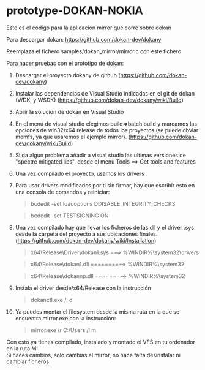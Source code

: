 # prototype-DOKAN-NOKIA
Este es el código para la aplicación mirror que corre sobre dokan

Para descargar dokan: https://github.com/dokan-dev/dokany

Reemplaza el fichero samples/dokan_mirror/mirror.c con este fichero

Para hacer pruebas con el prototipo de dokan:

1. Descargar el proyecto dokany de github (https://github.com/dokan-dev/dokany)
2. Instalar las dependencias de Visual Studio indicadas en el git de dokan (WDK, y WSDK) (https://github.com/dokan-dev/dokany/wiki/Build)
3. Abrir la solucion de dokan en Visual Studio
3. En el menú de visual studio elegimos build=>batch build y marcamos las opciones de win32/x64 release de todos los proyectos (se puede obviar memfs, ya que usaremos el ejemplo mirror). (https://github.com/dokan-dev/dokany/wiki/Build)
4. Si da algun problema añadir a visual studio las ultimas versiones de "spectre mitigated libs", desde el menu Tools ==> Get tools and features
5. Una vez compilado el proyecto, usamos los drivers
6. Para usar drivers modificados por ti sin firmar, hay que escribir esto en una consola de comandos y reiniciar:
    > bcdedit -set loadoptions DDISABLE_INTEGRITY_CHECKS
    
    > bcdedit -set TESTSIGNING ON
7. Una vez compilado hay que llevar los ficheros de las dll y el driver .sys desde la carpeta del proyecto a sus ubicaciones finales. (https://github.com/dokan-dev/dokany/wiki/Installation)
    > x64\Release\Driver\dokan1.sys ===> %WINDIR%\system32\drivers
    
    > x64\Release\dokan1.dll ==========> %WINDIR%\system32
    
    > x64\Release\dokannp.dll =========> %WINDIR%\system32
    
6. Instala el driver desde/x64/Release con la instrucción 
    > dokanctl.exe /i d
7. Ya puedes montar el filesystem desde la misma ruta en la que se encuentra mirror.exe con la instrucción:
    > mirror.exe /r C:\Users /l m

Con esto ya tienes compilado, instalado y montado el VFS en tu ordenador en la ruta M:\
Si haces cambios, solo cambias el mirror, no hace falta desinstalar ni cambiar ficheros.
